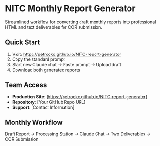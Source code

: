 # NITC Monthly Report Generator

Streamlined workflow for converting draft monthly reports into professional HTML and text deliverables for COR submission.

## Quick Start
1. Visit: https://petrockc.github.io/NITC-report-generator
2. Copy the standard prompt
3. Start new Claude chat → Paste prompt → Upload draft
4. Download both generated reports

## Team Access
- **Production Site**: [https://petrockc.github.io/NITC-report-generator]
- **Repository**: [Your GitHub Repo URL]
- **Support**: [Contact Information]

## Monthly Workflow
Draft Report → Processing Station → Claude Chat → Two Deliverables → COR Submission
